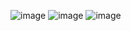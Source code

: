 ![image](https://github.com/user-attachments/assets/6155141a-0ced-442d-b10e-e58844a4b981)
![image](https://github.com/user-attachments/assets/fbd96410-e851-41a4-b08b-22853b886159)
![image](https://github.com/user-attachments/assets/aa89bb47-1a6e-41f0-8c34-7e102505ef6e)
